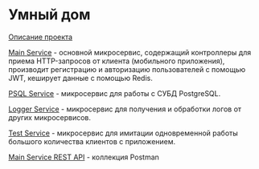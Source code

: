 # Умный дом

[Описание проекта](https://docs.google.com/document/d/1__b_uh5oQRw3BwfNGpWdE74p9PUBp8e5TrvSNbQ20GE)

[Main Service](./mobile-backend-main) - основной микросервис, содержащий контроллеры для приема HTTP-запросов от клиента (мобильного приложения), производит регистрацию и авторизацию пользователей с помощью JWT, кеширует данные с помощью Redis.

[PSQL Service](./mobile-backend-psql) - микросервис для работы с СУБД PostgreSQL.

[Logger Service](./mobile-backend-logger) - микросервис для получения и обработки логов от других микросервисов.

[Test Service](./mobile-backend-tester) - микросервис для имитации одновременной работы большого количества клиентов с приложением.

[Main Service REST API](postman_collection.json) - коллекция Postman
